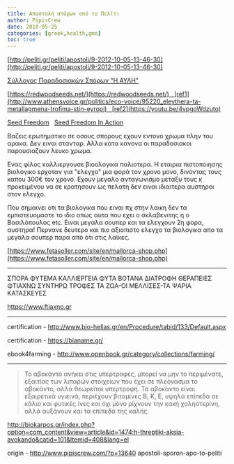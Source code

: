 ```yaml
---
title: Αποστολή σπόρων από το Πελίτι
author: PipisCrew
date: 2018-05-25
categories: [greek,health,gmo]
toc: true
---
```


[http://peliti.gr/peliti/apostoli/9-2012-10-05-13-46-30](http://peliti.gr/peliti/apostoli/9-2012-10-05-13-46-30)

[Σύλλογος Παραδοσιακών Σπόρων "Η ΑΥΛΗ" ](http://avlisporoi.blogspot.com/)

[https://redwoodseeds.net/](https://redwoodseeds.net/)   [ref1](http://www.athensvoice.gr/politics/eco-voice/95220_eleythera-ta-metallagmena-trofima-stin-eyropi)   [ref2](https://youtu.be/4vpgoWdzuto)

[Seed Freedom](http://seedfreedom.in)   [Seed Freedom In Action](https://seedfreedom.info/category/seed-freedom-in-action/)

Βαζεις ερωτηματικο σε οσους σπορους εχουν εντονο χρωμα πλην του αρακα. Δεν ειναι στανταρ. Αλλα κατα κανονα οι παραδοσιακοι παρουσιαζουν λευκο χρωμα.

Ενας φίλος καλλιεργουσε βιοολογικα παλιοτερα. Η εταιρια πιστοποιησης βιολογικο ερχοταν για "ελεγχο" μια φορά τον χρονο μονο, δινοντας τους καπου 300€ τον χρονο. Εχουν μεγαλο ανταγωνισμο μεταξυ τους κ προκειμένου να σε κρατησουν ως πελατη δεν ειναι ιδιαιτερα αυστηροι στον ελεγχο.

Που σημαινει οτι τα βιολογικα που ειναι πχ στην λαικη δεν τα εμπιστευομαστε το ιδιο οπως αυτα που εχει ο σκλαβενιτης η ο Βασιλόπουλος etc. Ειναι μεγαλα σουπερ και τα ελεγχουν 2η φορα, αυστηρα! Περνανε δευτερο και πιο αξιοπιστο ελεγχο τα βιολογικα απο τα μεγαλα σουπερ παρα από ότι στις λαϊκες.

[https://www.fetasoller.com/site/en/mallorca-shop.php](https://www.fetasoller.com/site/en/mallorca-shop.php)

* * *

ΣΠΟΡΑ ΦΥΤΕΜΑ ΚΑΛΛΙΕΡΓΕΙΑ
ΦΥΤΑ ΒΟΤΑΝΑ ΔΙΑΤΡΟΦΗ ΘΕΡΑΠΕΙΕΣ
ΦΤΙΑΧΝΩ ΣΥΝΤΗΡΩ ΤΡΟΦΕΣ
ΤΑ ΖΩΑ-ΟΙ ΜΕΛΛΙΣΕΣ-ΤΑ ΨΑΡΙΑ
ΚΑΤΑΣΚΕΥΕΣ

https://www.ftiaxno.gr

* * *

certification - http://www.bio-hellas.gr/en/Procedure/tabid/133/Default.aspx

certification - https://bianame.gr/

ebook4farming - http://www.openbook.gr/category/collections/farming/

* * *

> Το αβοκάντο ανήκει στις υπερτροφές, μπορεί να μην το περιμένατε, εξαιτίας των λιπαρών στοιχείων που έχει σε πλεόνασμα το αβοκάντο, αλλά θεωρείται υπερτροφή. Τα αβοκάντο είναι εξαιρετικά υγιεινά, περιέχουν βιταμίνες B, K, E, υψηλά επίπεδα σε κάλιο και φυτικές ίνες και όχι μόνο ρίχνουν την κακή χοληστερίνη, αλλά αυξάνουν και τα επίπεδα της καλής.

http://biokarpos.gr/index.php?option=com_content&view=article&id=1474:h-threptiki-aksia-avokando&catid=101&Itemid=408&lang=el

origin - http://www.pipiscrew.com/?p=13640 apostoli-sporon-apo-to-peliti